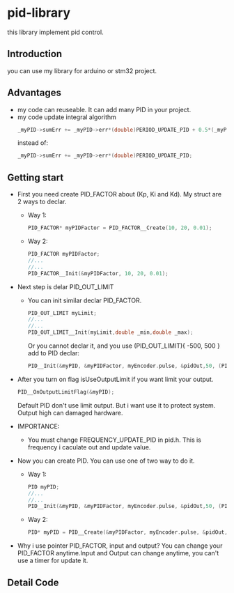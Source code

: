 # pid-library
this library implement pid control.
## Introduction
you can use my library for arduino or stm32 project.
## Advantages
- my code can reuseable. It can add many PID in your project.
- my code update integral algorithm
  ```C
  _myPID->sumErr += _myPID->err*(double)PERIOD_UPDATE_PID + 0.5*(_myPID->lastErr - _myPID->err)*(double)PERIOD_UPDATE_PID;
  ```
  instead of:
  ```C
  _myPID->sumErr += _myPID->err*(double)PERIOD_UPDATE_PID;
  ```
## Getting start
- First you need create PID_FACTOR about (Kp, Ki and Kd). My struct are 2 ways to declar.
  - Way 1:
    ```C
    PID_FACTOR* myPIDFactor = PID_FACTOR__Create(10, 20, 0.01);
    ```
  - Way 2:
    ```C
    PID_FACTOR myPIDFactor;
    //...
    //...
    PID_FACTOR__Init(&myPIDFactor, 10, 20, 0.01);
    ```
- Next step is delar PID_OUT_LIMIT
  - You can init similar declar PID_FACTOR.
    ```C
    PID_OUT_LIMIT myLimit;
    //...
    //...
    PID_OUT_LIMIT__Init(myLimit,double _min,double _max);
    ```
    Or you cannot declar it, and you use (PID_OUT_LIMIT){ -500, 500 } add to PID declar:
    ```C
    PID__Init(&myPID, &myPIDFactor, myEncoder.pulse, &pidOut,50, (PID_OUT_LIMIT){ -500, 500 });			 
    ```
- After you turn on flag isUseOutputLimit if you want limit your output.
    ```C
    PID__OnOutputLimitFlag(&myPID);
    ```
   Default PID don't use limit output. But i want use it to protect system. Output high can damaged hardware.  
- IMPORTANCE: 
  - You must change FREQUENCY_UPDATE_PID in pid.h. This is frequency i caculate out and update value.

- Now you can create PID. You can use one of two way to do it.
  - Way 1:
    ```C
    PID myPID;
    //...
    //...
    PID__Init(&myPID, &myPIDFactor, myEncoder.pulse, &pidOut,50, (PID_OUT_LIMIT){ -500, 500 });			 
    ```

  - Way 2:
    ```C
    PID* myPID = PID__Create(&myPIDFactor, myEncoder.pulse, &pidOut,50, (PID_OUT_LIMIT){ -500, 500 });								
    ```
- Why i use pointer PID_FACTOR, input and output? You can change your PID_FACTOR anytime.Input and Output can change anytime, you can't use a timer for update it.

## Detail Code
